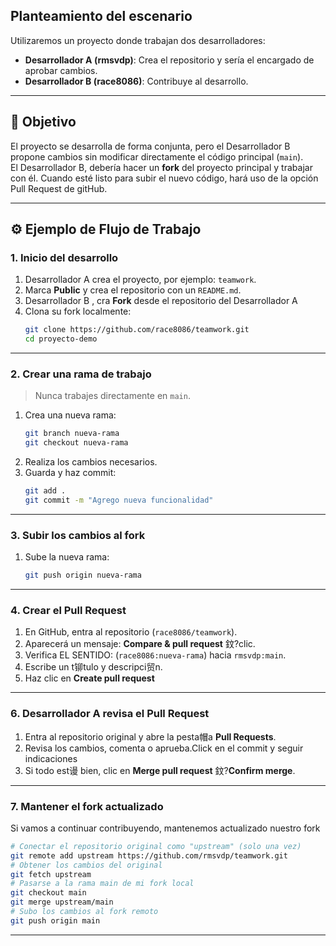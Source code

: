 ## Planteamiento del escenario

Utilizaremos un proyecto donde trabajan dos desarrolladores:

- **Desarrollador A (rmsvdp)**: Crea el repositorio y sería el encargado de aprobar cambios.
- **Desarrollador B (race8086)**: Contribuye al desarrollo.

---

## 🥇 Objetivo

El proyecto se desarrolla de forma conjunta, pero el Desarrollador B propone cambios sin modificar directamente el código principal (`main`).  
El Desarrollador B, debería hacer un **fork** del proyecto principal y trabajar con él. Cuando esté listo para subir el nuevo código, hará uso de la opción  Pull Request de gitHub.

---

## :gear: Ejemplo de Flujo de Trabajo

### 1. Inicio del desarrollo
1. Desarrollador A crea el proyecto, por ejemplo: `teamwork`.
2. Marca **Public** y crea el repositorio con un `README.md`.
3. Desarrollador B , cra **Fork** desde el repositorio del Desarrollador A
4. Clona su fork localmente:
   ```bash
   git clone https://github.com/race8086/teamwork.git
   cd proyecto-demo
   ```
---

### 2. Crear una rama de trabajo
> Nunca trabajes directamente en `main`.

1. Crea una nueva rama:
   ```bash
   git branch nueva-rama
   git checkout nueva-rama
   ```
2. Realiza los cambios necesarios.
3. Guarda y haz commit:
   ```bash
   git add .
   git commit -m "Agrego nueva funcionalidad"
   ```
---

### 3. Subir los cambios al fork
1. Sube la nueva rama:
   ```bash
   git push origin nueva-rama
   ```
---

### 4. Crear el Pull Request
1. En GitHub, entra al repositorio  (`race8086/teamwork`).
2. Aparecerá un mensaje: **Compare & pull request** 鈫?clic.
3. Verifica EL SENTIDO: (`race8086:nueva-rama`) hacia `rmsvdp:main`.
4. Escribe un t铆tulo y descripci贸n.
5. Haz clic en **Create pull request** 

---

### 6. Desarrollador A revisa el Pull Request
1. Entra al repositorio original y abre la pesta帽a **Pull Requests**.
2. Revisa los cambios, comenta o aprueba.Click en el commit y seguir indicaciones
3. Si todo est谩 bien, clic en **Merge pull request** 鈫?**Confirm merge**.

---

### 7. Mantener el fork actualizado

Si vamos a continuar contribuyendo, mantenemos actualizado nuestro fork
```bash
# Conectar el repositorio original como "upstream" (solo una vez)
git remote add upstream https://github.com/rmsvdp/teamwork.git
# Obtener los cambios del original
git fetch upstream
# Pasarse a la rama main de mi fork local
git checkout main
git merge upstream/main
# Subo los cambios al fork remoto
git push origin main
```

---
